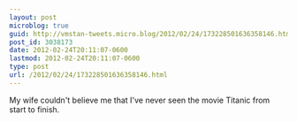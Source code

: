 ```yaml
---
layout: post
microblog: true
guid: http://vmstan-tweets.micro.blog/2012/02/24/173228501636358146.html
post_id: 3038173
date: 2012-02-24T20:11:07-0600
lastmod: 2012-02-24T20:11:07-0600
type: post
url: /2012/02/24/173228501636358146.html
---
```

My wife couldn't believe me that I've never seen the movie Titanic from start to finish.
